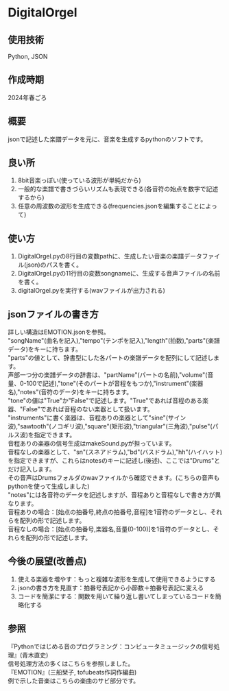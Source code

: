 # DigitalOrgel
## 使用技術
Python, JSON  
## 作成時期
2024年春ごろ
## 概要
jsonで記述した楽譜データを元に、音楽を生成するpythonのソフトです。
## 良い所
1. 8bit音楽っぽい(使っている波形が単純だから)
2. 一般的な楽譜で書きづらいリズムも表現できる(各音符の始点を数字で記述するから)
3. 任意の周波数の波形を生成できる(frequencies.jsonを編集することによって)
## 使い方
1. DigitalOrgel.pyの8行目の変数pathに、生成したい音楽の楽譜データファイル(json)のパスを書く。
2. DigitalOrgel.pyの11行目の変数songnameに、生成する音声ファイルの名前を書く。
3. digitalOrgel.pyを実行する(wavファイルが出力される)
## jsonファイルの書き方
詳しい構造はEMOTION.jsonを参照。  
"songName"(曲名を記入),"tempo"(テンポを記入),"length"(拍数),"parts"(楽譜データ)をキーに持ちます。  
"parts"の値として、辞書型にした各パートの楽譜データを配列にして記述します。  
声部一つ分の楽譜データの辞書は、"partName"(パートの名前),"volume"(音量、0-100で記述),"tone"(そのパートが音程をもつか),"instrument"(楽器名),"notes"(音符のデータ)をキーに持ちます。  
"tone"の値は"True"か"False"で記述します。"True"であれば音程のある楽器、"False"であれば音程のない楽器として扱います。  
"instruments"に書く楽器は、音程ありの楽器として"sine"(サイン波),"sawtooth"(ノコギリ波),"square"(矩形波),"triangular"(三角波),"pulse"(パルス波)を指定できます。  
音程ありの楽器の信号生成はmakeSound.pyが担っています。  
音程なしの楽器として、"sn"(スネアドラム),"bd"(バスドラム),"hh"(ハイハット)を指定できますが、これらはnotesのキーに記述し(後述)、ここでは"Drums"とだけ記入します。  
その音声はDrumsフォルダのwavファイルから確認できます。(こちらの音声もpythonを使って生成しました)  
"notes"には各音符のデータを記述しますが、音程ありと音程なしで書き方が異なります。  
音程ありの場合：[始点の拍番号,終点の拍番号,音程]を1音符のデータとし、それらを配列の形で記述します。  
音程なしの場合：[始点の拍番号,楽器名,音量(0-100)]を1音符のデータとし、それらを配列の形で記述します。  
## 今後の展望(改善点)
1. 使える楽器を増やす：もっと複雑な波形を生成して使用できるようにする
2. jsonの書き方を見直す：拍番号表記から小節数＋拍番号表記に変える
3. コードを簡潔にする：関数を用いて繰り返し書いてしまっているコードを簡略化する
## 参照
『Pythonではじめる音のプログラミング：コンピュータミュージックの信号処理』(青木直史)  
信号処理方法の多くはこちらを参照しました。  
『EMOTION』(三船栞子, tofubeats作詞作編曲)  
例で示した音楽はこちらの楽曲のサビ部分です。  
